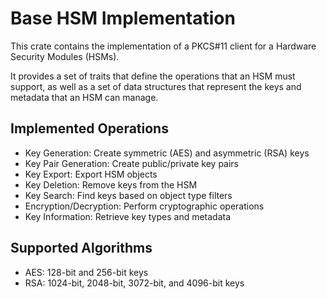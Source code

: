 <h1>Base HSM Implementation</h1>

This crate contains the implementation of a PKCS#11 client for a Hardware Security Modules (HSMs).

It provides a set of traits that define the operations that an HSM must support, 
as well as a set of data structures that represent the keys and metadata that an HSM can manage.

## Implemented Operations

 - Key Generation: Create symmetric (AES) and asymmetric (RSA) keys
 - Key Pair Generation: Create public/private key pairs
 - Key Export: Export HSM objects
 - Key Deletion: Remove keys from the HSM
 - Key Search: Find keys based on object type filters
 - Encryption/Decryption: Perform cryptographic operations
 - Key Information: Retrieve key types and metadata

## Supported Algorithms

 - AES: 128-bit and 256-bit keys
 - RSA: 1024-bit, 2048-bit, 3072-bit, and 4096-bit keys